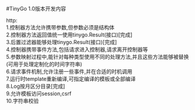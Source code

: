 #TinyGo 1.0版本开发内容

http:  
1.控制器方法允许携带参数,但参数必须是结构体  
2.控制器方法返回值统一使用tinygo.Result(接口)[完成]  
3.后置过滤器能够处理tinygo.Result(接口)[完成]  
4.控制器携带事件方法,包括请求进入控制器,请求离开控制器等  
5.参数映射过程中,能针对每种类型使用不同的处理方法,并且这些方法能够被替换(可用于处理定制化的时间字符串)  
6.请求事件机制,允许注册一些事件,并在合适的时机调用  
7.运行时template重新编译,可指定编译的模板或全部编译  
8.Log按月区分目录[完成]  
9.允许模板访问session,csrf  
10.字符串校验  
